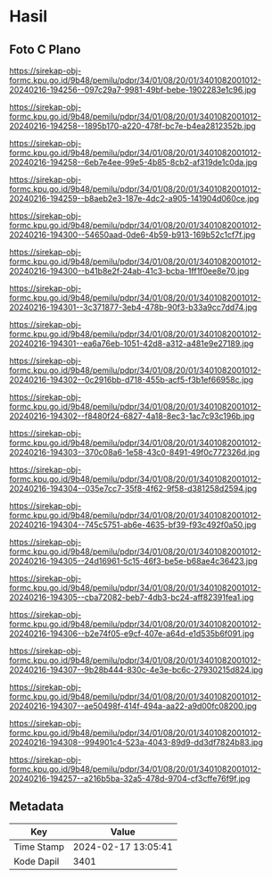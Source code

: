 # Hasil

## Foto C Plano

https://sirekap-obj-formc.kpu.go.id/9b48/pemilu/pdpr/34/01/08/20/01/3401082001012-20240216-194256--097c29a7-9981-49bf-bebe-1902283e1c96.jpg

https://sirekap-obj-formc.kpu.go.id/9b48/pemilu/pdpr/34/01/08/20/01/3401082001012-20240216-194258--1895b170-a220-478f-bc7e-b4ea2812352b.jpg

https://sirekap-obj-formc.kpu.go.id/9b48/pemilu/pdpr/34/01/08/20/01/3401082001012-20240216-194258--6eb7e4ee-99e5-4b85-8cb2-af319de1c0da.jpg

https://sirekap-obj-formc.kpu.go.id/9b48/pemilu/pdpr/34/01/08/20/01/3401082001012-20240216-194259--b8aeb2e3-187e-4dc2-a905-141904d060ce.jpg

https://sirekap-obj-formc.kpu.go.id/9b48/pemilu/pdpr/34/01/08/20/01/3401082001012-20240216-194300--54650aad-0de6-4b59-b913-169b52c1cf7f.jpg

https://sirekap-obj-formc.kpu.go.id/9b48/pemilu/pdpr/34/01/08/20/01/3401082001012-20240216-194300--b41b8e2f-24ab-41c3-bcba-1ff1f0ee8e70.jpg

https://sirekap-obj-formc.kpu.go.id/9b48/pemilu/pdpr/34/01/08/20/01/3401082001012-20240216-194301--3c371877-3eb4-478b-90f3-b33a9cc7dd74.jpg

https://sirekap-obj-formc.kpu.go.id/9b48/pemilu/pdpr/34/01/08/20/01/3401082001012-20240216-194301--ea6a76eb-1051-42d8-a312-a481e9e27189.jpg

https://sirekap-obj-formc.kpu.go.id/9b48/pemilu/pdpr/34/01/08/20/01/3401082001012-20240216-194302--0c2916bb-d718-455b-acf5-f3b1ef66958c.jpg

https://sirekap-obj-formc.kpu.go.id/9b48/pemilu/pdpr/34/01/08/20/01/3401082001012-20240216-194302--f8480f24-6827-4a18-8ec3-1ac7c93c196b.jpg

https://sirekap-obj-formc.kpu.go.id/9b48/pemilu/pdpr/34/01/08/20/01/3401082001012-20240216-194303--370c08a6-1e58-43c0-8491-49f0c772326d.jpg

https://sirekap-obj-formc.kpu.go.id/9b48/pemilu/pdpr/34/01/08/20/01/3401082001012-20240216-194304--035e7cc7-35f8-4f62-9f58-d381258d2594.jpg

https://sirekap-obj-formc.kpu.go.id/9b48/pemilu/pdpr/34/01/08/20/01/3401082001012-20240216-194304--745c5751-ab6e-4635-bf39-f93c492f0a50.jpg

https://sirekap-obj-formc.kpu.go.id/9b48/pemilu/pdpr/34/01/08/20/01/3401082001012-20240216-194305--24d16961-5c15-46f3-be5e-b68ae4c36423.jpg

https://sirekap-obj-formc.kpu.go.id/9b48/pemilu/pdpr/34/01/08/20/01/3401082001012-20240216-194305--cba72082-beb7-4db3-bc24-aff82391fea1.jpg

https://sirekap-obj-formc.kpu.go.id/9b48/pemilu/pdpr/34/01/08/20/01/3401082001012-20240216-194306--b2e74f05-e9cf-407e-a64d-e1d535b6f091.jpg

https://sirekap-obj-formc.kpu.go.id/9b48/pemilu/pdpr/34/01/08/20/01/3401082001012-20240216-194307--9b28b444-830c-4e3e-bc6c-27930215d824.jpg

https://sirekap-obj-formc.kpu.go.id/9b48/pemilu/pdpr/34/01/08/20/01/3401082001012-20240216-194307--ae50498f-414f-494a-aa22-a9d00fc08200.jpg

https://sirekap-obj-formc.kpu.go.id/9b48/pemilu/pdpr/34/01/08/20/01/3401082001012-20240216-194308--994901c4-523a-4043-89d9-dd3df7824b83.jpg

https://sirekap-obj-formc.kpu.go.id/9b48/pemilu/pdpr/34/01/08/20/01/3401082001012-20240216-194257--a216b5ba-32a5-478d-9704-cf3cffe76f9f.jpg


## Metadata

| Key        | Value               |
| ---------- | ------------------- |
| Time Stamp | 2024-02-17 13:05:41 |
| Kode Dapil | 3401                |



